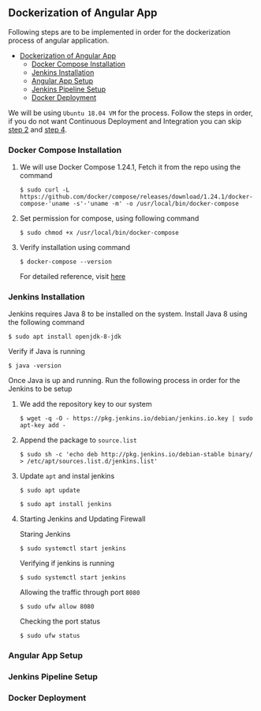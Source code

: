 ## Dockerization of Angular App
Following steps are to be implemented in order for the dockerization process of angular application.

- [Dockerization of Angular App](#Dockerization-of-Angular-App)
  - [Docker Compose Installation](#Docker-Compose-Installation)
  - [Jenkins Installation](#Jenkins-Installation)
  - [Angular App Setup](#Angular-App-Setup)
  - [Jenkins Pipeline Setup](#Jenkins-Pipeline-Setup)
  - [Docker Deployment](#Docker-Deployment)

We will be using `Ubuntu 18.04 VM` for the process.
Follow the steps in order, if you do not want Continuous Deployment and Integration you can skip [step 2](#Jenkins-Installation) and [step 4](#Jenkins-Pipeline-Setup).

### Docker Compose Installation
1.  We will use Docker Compose 1.24.1, Fetch it from the repo using the command

    ```$ sudo curl -L https://github.com/docker/compose/releases/download/1.24.1/docker-compose-'uname -s'-'uname -m' -o /usr/local/bin/docker-compose```
2. Set permission for compose, using following command
    
    ```$ sudo chmod +x /usr/local/bin/docker-compose```
3. Verify installation using command
   
   ```$ docker-compose --version```

   For detailed reference, visit [here](https://www.digitalocean.com/community/tutorials/how-to-install-and-use-docker-on-ubuntu-18-04)

### Jenkins Installation
Jenkins requires Java 8 to be installed on the system. Install Java 8 using the following command
    
```$ sudo apt install openjdk-8-jdk```

Verify if Java is running

```$ java -version```

Once Java is up and running. Run the following process in order for the Jenkins to be setup

1.  We add the repository key to our system
   
    ```$ wget -q -O - https://pkg.jenkins.io/debian/jenkins.io.key | sudo apt-key add -```

2. Append the package to `source.list` 
    
    ```$ sudo sh -c 'echo deb http://pkg.jenkins.io/debian-stable binary/ > /etc/apt/sources.list.d/jenkins.list'```

3. Update `apt` and instal jenkins

    ```$ sudo apt update```

    ```$ sudo apt install jenkins```
4. Starting Jenkins and Updating Firewall
    
    Staring Jenkins
    
    ```$ sudo systemctl start jenkins```
    
    Verifying if jenkins is running
    
    ```$ sudo systemctl start jenkins```
    
    Allowing the traffic through port `8080`
    
    ```$ sudo ufw allow 8080```
    
    Checking the port status
    
    ```$ sudo ufw status```

### Angular App Setup

### Jenkins Pipeline Setup

### Docker Deployment